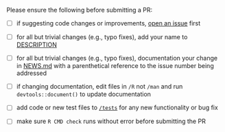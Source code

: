 Please ensure the following before submitting a PR:

 - [ ] if suggesting code changes or improvements, [open an issue](https://github.com/cloudyr/PACKAGENAME/issues/new) first
 - [ ] for all but trivial changes (e.g., typo fixes), add your name to [DESCRIPTION](https://github.com/cloudyr/PACKAGENAME/blob/master/DESCRIPTION)
 - [ ] for all but trivial changes (e.g., typo fixes), documentation your change in [NEWS.md](https://github.com/cloudyr/PACKAGENAME/blob/master/NEWS.md) with a parenthetical reference to the issue number being addressed
 - [ ] if changing documentation, edit files in `/R` not `/man` and run `devtools::document()` to update documentation
 - [ ] add code or new test files to [`/tests`](https://github.com/cloudyr/PACKAGENAME/tree/master/tests/testthat) for any new functionality or bug fix
 - [ ] make sure `R CMD check` runs without error before submitting the PR

